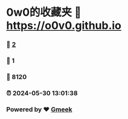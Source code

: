 # 0w0的收藏夹 :link: https://o0v0.github.io 
### :page_facing_up: [2](https://o0v0.github.io/tag.html) 
### :speech_balloon: 1 
### :hibiscus: 8120 
### :alarm_clock: 2024-05-30 13:01:38 
### Powered by :heart: [Gmeek](https://github.com/Meekdai/Gmeek)
